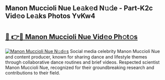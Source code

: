 ## Manon Muccioli Nue Le𝚊k𝚎d N𝚞𝚍e - Part-K2c Vid𝚎o Le𝚊ks Photos YvKw4

# <h2><a href="http://fb71atj.evod.top/?m=Manon+Muccioli+Nue">🔗 👉🔴 Manon Muccioli Nue Vid𝚎o Ph𝚘t𝚘s</a></h2>

[![Manon Muccioli Nue N𝚞d𝚎s](https://i.imgur.com/8V9OHl7.gif)](http://fb71atj.evod.top/?m=Manon+Muccioli+Nue)
Social media celebrity Manon Muccioli Nue and content producer, known for sharing dance and lifestyle themes through collaborative dance routines and brief videos. Respected scientist Manon Muccioli Nue, recognized for their groundbreaking research and contributions to their field. 

